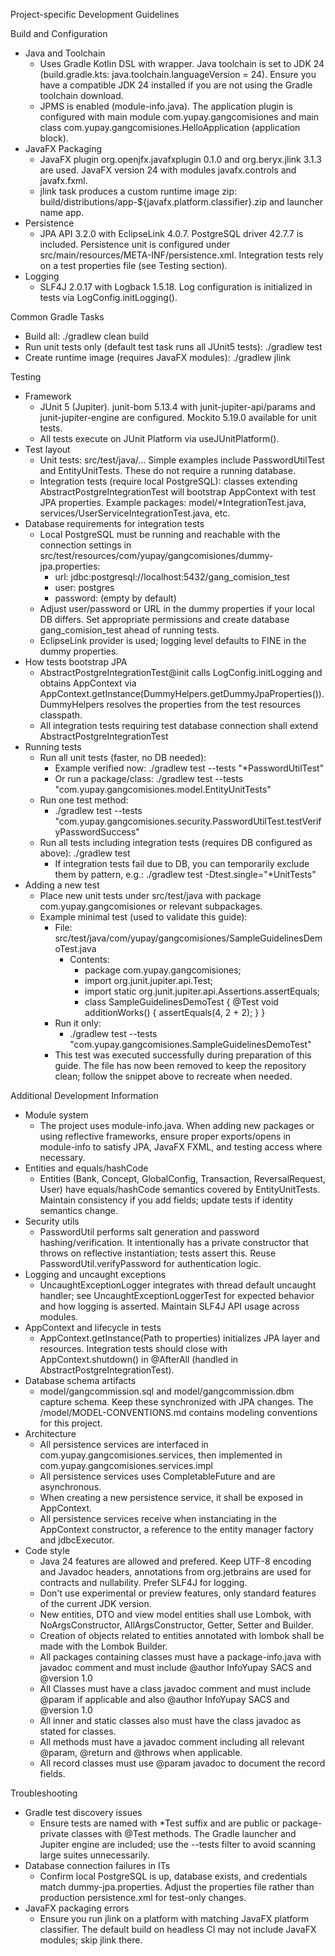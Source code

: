 Project-specific Development Guidelines

Build and Configuration
- Java and Toolchain
  - Uses Gradle Kotlin DSL with wrapper. Java toolchain is set to JDK 24 (build.gradle.kts: java.toolchain.languageVersion = 24). Ensure you have a compatible JDK 24 installed if you are not using the Gradle toolchain download.
  - JPMS is enabled (module-info.java). The application plugin is configured with main module com.yupay.gangcomisiones and main class com.yupay.gangcomisiones.HelloApplication (application block).
- JavaFX Packaging
  - JavaFX plugin org.openjfx.javafxplugin 0.1.0 and org.beryx.jlink 3.1.3 are used. JavaFX version 24 with modules javafx.controls and javafx.fxml.
  - jlink task produces a custom runtime image zip: build/distributions/app-${javafx.platform.classifier}.zip and launcher name app.
- Persistence
  - JPA API 3.2.0 with EclipseLink 4.0.7. PostgreSQL driver 42.7.7 is included. Persistence unit is configured under src/main/resources/META-INF/persistence.xml. Integration tests rely on a test properties file (see Testing section).
- Logging
  - SLF4J 2.0.17 with Logback 1.5.18. Log configuration is initialized in tests via LogConfig.initLogging().

Common Gradle Tasks
- Build all: ./gradlew clean build
- Run unit tests only (default test task runs all JUnit5 tests): ./gradlew test
- Create runtime image (requires JavaFX modules): ./gradlew jlink

Testing
- Framework
  - JUnit 5 (Jupiter). junit-bom 5.13.4 with junit-jupiter-api/params and junit-jupiter-engine are configured. Mockito 5.19.0 available for unit tests.
  - All tests execute on JUnit Platform via useJUnitPlatform().
- Test layout
  - Unit tests: src/test/java/... Simple examples include PasswordUtilTest and EntityUnitTests. These do not require a running database.
  - Integration tests (require local PostgreSQL): classes extending AbstractPostgreIntegrationTest will bootstrap AppContext with test JPA properties. Example packages: model/*IntegrationTest.java, services/UserServiceIntegrationTest.java, etc.
- Database requirements for integration tests
  - Local PostgreSQL must be running and reachable with the connection settings in src/test/resources/com/yupay/gangcomisiones/dummy-jpa.properties:
    - url: jdbc:postgresql://localhost:5432/gang_comision_test
    - user: postgres
    - password: (empty by default)
  - Adjust user/password or URL in the dummy properties if your local DB differs. Set appropriate permissions and create database gang_comision_test ahead of running tests.
  - EclipseLink provider is used; logging level defaults to FINE in the dummy properties.
- How tests bootstrap JPA
  - AbstractPostgreIntegrationTest@init calls LogConfig.initLogging and obtains AppContext via AppContext.getInstance(DummyHelpers.getDummyJpaProperties()). DummyHelpers resolves the properties from the test resources classpath.
  - All integration tests requiring test database connection shall extend AbstractPostgreIntegrationTest
- Running tests
  - Run all unit tests (faster, no DB needed):
    - Example verified now: ./gradlew test --tests "*PasswordUtilTest"
    - Or run a package/class: ./gradlew test --tests "com.yupay.gangcomisiones.model.EntityUnitTests"
  - Run one test method:
    - ./gradlew test --tests "com.yupay.gangcomisiones.security.PasswordUtilTest.testVerifyPasswordSuccess"
  - Run all tests including integration tests (requires DB configured as above): ./gradlew test
    - If integration tests fail due to DB, you can temporarily exclude them by pattern, e.g.: ./gradlew test -Dtest.single="*UnitTests"
- Adding a new test
  - Place new unit tests under src/test/java with package com.yupay.gangcomisiones or relevant subpackages.
  - Example minimal test (used to validate this guide):
    - File: src/test/java/com/yupay/gangcomisiones/SampleGuidelinesDemoTest.java
      - Contents:
        - package com.yupay.gangcomisiones;
        - import org.junit.jupiter.api.Test;
        - import static org.junit.jupiter.api.Assertions.assertEquals;
        - class SampleGuidelinesDemoTest { @Test void additionWorks() { assertEquals(4, 2 + 2); } }
    - Run it only:
      - ./gradlew test --tests "com.yupay.gangcomisiones.SampleGuidelinesDemoTest"
    - This test was executed successfully during preparation of this guide. The file has now been removed to keep the repository clean; follow the snippet above to recreate when needed.

Additional Development Information
- Module system
  - The project uses module-info.java. When adding new packages or using reflective frameworks, ensure proper exports/opens in module-info to satisfy JPA, JavaFX FXML, and testing access where necessary.
- Entities and equals/hashCode
  - Entities (Bank, Concept, GlobalConfig, Transaction, ReversalRequest, User) have equals/hashCode semantics covered by EntityUnitTests. Maintain consistency if you add fields; update tests if identity semantics change.
- Security utils
  - PasswordUtil performs salt generation and password hashing/verification. It intentionally has a private constructor that throws on reflective instantiation; tests assert this. Reuse PasswordUtil.verifyPassword for authentication logic.
- Logging and uncaught exceptions
  - UncaughtExceptionLogger integrates with thread default uncaught handler; see UncaughtExceptionLoggerTest for expected behavior and how logging is asserted. Maintain SLF4J API usage across modules.
- AppContext and lifecycle in tests
  - AppContext.getInstance(Path to properties) initializes JPA layer and resources. Integration tests should close with AppContext.shutdown() in @AfterAll (handled in AbstractPostgreIntegrationTest).
- Database schema artifacts
  - model/gangcommission.sql and model/gangcommission.dbm capture schema. Keep these synchronized with JPA changes. The /model/MODEL-CONVENTIONS.md contains modeling conventions for this project.
- Architecture
  - All persistence services are interfaced in com.yupay.gangcomisiones.services, then implemented in com.yupay.gangcomisiones.services.impl
  - All persistence services uses CompletableFuture and are asynchronous.
  - When creating a new persistence service, it shall be exposed in AppContext.
  - All persistence services receive when instanciating in the AppContext constructor, a reference to the entity manager factory and jdbcExecutor.
- Code style
  - Java 24 features are allowed and prefered. Keep UTF-8 encoding and Javadoc headers, annotations from org.jetbrains are used for contracts and nullability. Prefer SLF4J for logging.
  - Don't use experimental or preview features, only standard features of the current JDK version.
  - New entities, DTO and view model entities shall use Lombok, with NoArgsConstructor, AllArgsConstructor, Getter, Setter and Builder.
  - Creation of objects related to entities annotated with lombok shall be made with the Lombok Builder.
  - All packages containing classes must have a package-info.java with javadoc comment and must include  @author InfoYupay SACS and @version 1.0
  - All Classes must have a class javadoc comment and must include @param if applicable and also  @author InfoYupay SACS and @version 1.0
  - All inner and static classes also must have the class javadoc as stated for classes.
  - All methods must have a javadoc comment including all relevant @param, @return and @throws when applicable.
  - All record classes must use @param javadoc to document the record fields.

Troubleshooting
- Gradle test discovery issues
  - Ensure tests are named with *Test suffix and are public or package-private classes with @Test methods. The Gradle launcher and Jupiter engine are included; use the --tests filter to avoid scanning large suites unnecessarily.
- Database connection failures in ITs
  - Confirm local PostgreSQL is up, database exists, and credentials match dummy-jpa.properties. Adjust the properties file rather than production persistence.xml for test-only changes.
- JavaFX packaging errors
  - Ensure you run jlink on a platform with matching JavaFX platform classifier. The default build on headless CI may not include JavaFX modules; skip jlink there.

